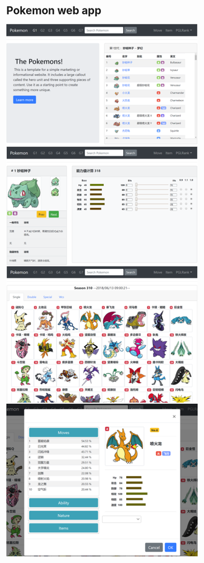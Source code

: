 # Pokemon web app

![Image text](https://github.com/cz8123/Poke/raw/master/1.png)
![Image text](https://github.com/cz8123/Poke/raw/master/2.png)
![Image text](https://github.com/cz8123/Poke/raw/master/3.png)
![Image text](https://github.com/cz8123/Poke/raw/master/4.png)